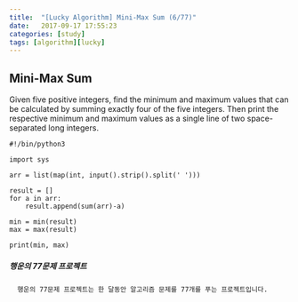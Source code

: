 ```yaml
---
title:  "[Lucky Algorithm] Mini-Max Sum (6/77)"
date:   2017-09-17 17:55:23
categories: [study]
tags: [algorithm][lucky]
---
```

## Mini-Max Sum
Given five positive integers, find the minimum and maximum values that can be calculated by summing exactly four of the five integers. Then print the respective minimum and maximum values as a single line of two space-separated long integers.

```
#!/bin/python3

import sys

arr = list(map(int, input().strip().split(' ')))

result = []
for a in arr:
    result.append(sum(arr)-a)

min = min(result)
max = max(result)

print(min, max)
```

##### 행운의 77문제 프로젝트
```
  행운의 77문제 프로젝트는 한 달동안 알고리즘 문제를 77개를 푸는 프로젝트입니다.
```
